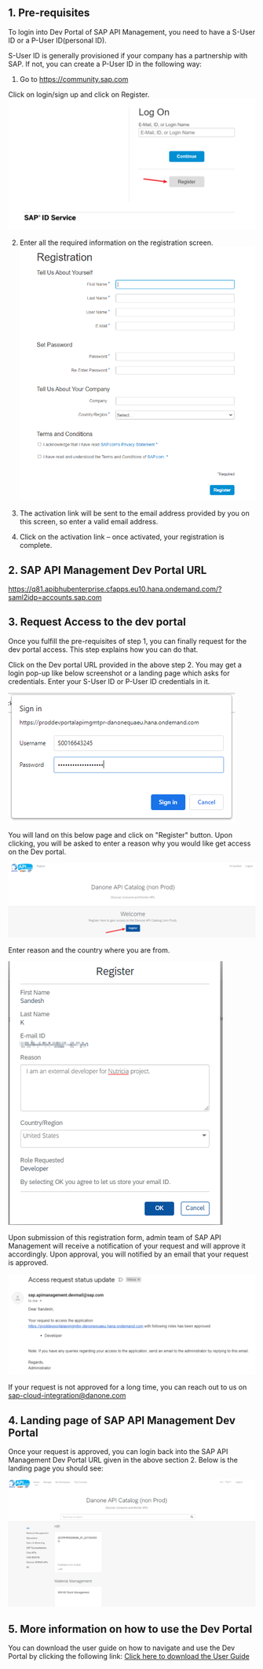 ## 1. Pre-requisites
To login into Dev Portal of SAP API Management, you need to have a S-User ID or a P-User ID(personal ID). 

S-User ID is generally provisioned if your company has a partnership with SAP. If not, you can create a P-User ID in the following way:

1) Go to <https://community.sap.com>

Click on login/sign up and click on Register.
![](https://github.com/danone/sapcp.apim-general/blob/main/docs/images/Registration1.png?raw=true)

2) Enter all the required information on the registration screen.
![](https://github.com/danone/sapcp.apim-general/blob/main/docs/images/Registration2.png?raw=true)

3) The activation link will be sent to the email address provided by you on this screen, so enter a valid email address.

4) Click on the activation link – once activated, your registration is complete.

## 2. SAP API Management Dev Portal URL
<https://q81.apibhubenterprise.cfapps.eu10.hana.ondemand.com/?saml2idp=accounts.sap.com>

## 3. Request Access to the dev portal
Once you fulfill the pre-requisites of step 1, you can finally request for the dev portal access. This step explains how you can do that.

Click on the Dev portal URL provided in the above step 2. You may get a login pop-up like below screenshot or a landing page which asks for credentials. Enter your S-User ID or P-User ID credentials in it.

![](https://github.com/danone/sapcp.apim-general/blob/main/docs/images/Login%20popup.png?raw=true)

You will land on this below page and click on "Register" button. Upon clicking, you will be asked to enter a reason why you would like get access on the Dev portal.

![](https://github.com/danone/sapcp.apim-general/blob/main/docs/images/Registration3.png?raw=true)

Enter reason and the country where you are from.

![](https://github.com/danone/sapcp.apim-general/blob/main/docs/images/Registration4.png?raw=true)

Upon submission of this registration form, admin team of SAP API Management will receive a notification of your request and will approve it accordingly. Upon approval, you will notified by an email that your request is approved.

![](https://github.com/danone/sapcp.apim-general/blob/main/docs/images/ApprovalNotification.png?raw=true)

If your request is not approved for a long time, you can reach out to us on sap-cloud-integration@danone.com

## 4. Landing page of SAP API Management Dev Portal
Once your request is approved, you can login back into the SAP API Management Dev Portal URL given in the above section 2. Below is the landing page you should see:

![](https://github.com/danone/sapcp.apim-general/blob/main/docs/images/Landing_page.png?raw=true)

## 5. More information on how to use the Dev Portal
You can download the user guide on how to navigate and use the Dev Portal by clicking the following link:
[Click here to download the User Guide](https://github.com/danone/sapcp.apim-general/blob/main/docs/SAP%20API%20Management%20Dev%20Portal%20User%20Guide%20-%20v1.docx?raw=true)
